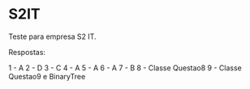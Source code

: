 # S2IT
Teste para empresa S2 IT.


Respostas:

1 - A
2 - D
3 - C
4 - A
5 - A
6 - A
7 - B
8 - Classe Questao8
9 - Classe Questao9 e BinaryTree
